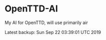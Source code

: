 # OpenTTD-AI
My AI for OpenTTD, will use primarily air

Latest backup: Sun Sep 22 03:39:01 UTC 2019
